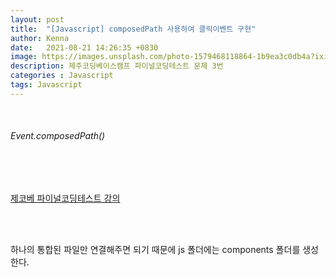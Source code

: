 ```yaml
---
layout: post
title:  "[Javascript] composedPath 사용하여 클릭이벤트 구현"
author: Kenna
date:   2021-08-21 14:26:35 +0830
image: https://images.unsplash.com/photo-1579468118864-1b9ea3c0db4a?ixid=MnwxMjA3fDB8MHxwaG90by1wYWdlfHx8fGVufDB8fHx8&ixlib=rb-1.2.1&auto=format&fit=crop&w=1350&q=80
description: 제주코딩베이스캠프 파이널코딩테스트 문제 3번
categories : Javascript
tags: Javascript
---
```

<br>

###### Event.composedPath()

<br><Br>

[제코베 파이널코딩테스트 강의](https://www.inflearn.com/course/%ED%94%84%EB%A1%A0%ED%8A%B8%EC%97%94%EB%93%9C-%ED%8C%8C%EC%9D%B4%EB%84%90-%EC%BD%94%EB%94%A9%ED%85%8C%EC%8A%A4%ED%8A%B8/dashboard)

<br><Br>


하나의 통합된 파일만 연결해주면 되기 때문에 js 폴더에는 components 폴더를 생성한다. 
